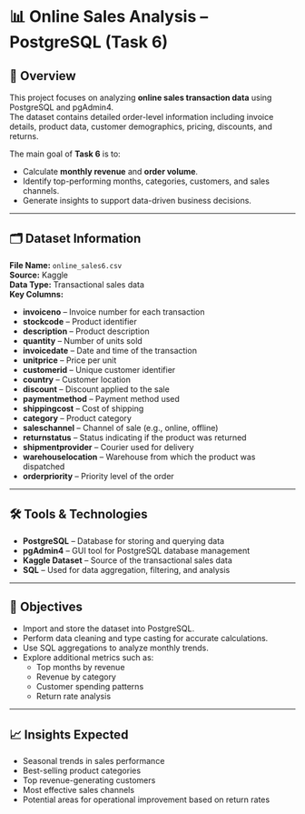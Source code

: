 # 📊 Online Sales Analysis – PostgreSQL (Task 6)

## 📌 Overview
This project focuses on analyzing **online sales transaction data** using PostgreSQL and pgAdmin4.  
The dataset contains detailed order-level information including invoice details, product data, customer demographics, pricing, discounts, and returns.

The main goal of **Task 6** is to:
- Calculate **monthly revenue** and **order volume**.
- Identify top-performing months, categories, customers, and sales channels.
- Generate insights to support data-driven business decisions.

---

## 🗂 Dataset Information
**File Name:** `online_sales6.csv`  
**Source:** Kaggle  
**Data Type:** Transactional sales data  
**Key Columns:**
- **invoiceno** – Invoice number for each transaction
- **stockcode** – Product identifier
- **description** – Product description
- **quantity** – Number of units sold
- **invoicedate** – Date and time of the transaction
- **unitprice** – Price per unit
- **customerid** – Unique customer identifier
- **country** – Customer location
- **discount** – Discount applied to the sale
- **paymentmethod** – Payment method used
- **shippingcost** – Cost of shipping
- **category** – Product category
- **saleschannel** – Channel of sale (e.g., online, offline)
- **returnstatus** – Status indicating if the product was returned
- **shipmentprovider** – Courier used for delivery
- **warehouselocation** – Warehouse from which the product was dispatched
- **orderpriority** – Priority level of the order

---

## 🛠 Tools & Technologies
- **PostgreSQL** – Database for storing and querying data
- **pgAdmin4** – GUI tool for PostgreSQL database management
- **Kaggle Dataset** – Source of the transactional sales data
- **SQL** – Used for data aggregation, filtering, and analysis

---

## 🎯 Objectives
- Import and store the dataset into PostgreSQL.
- Perform data cleaning and type casting for accurate calculations.
- Use SQL aggregations to analyze monthly trends.
- Explore additional metrics such as:
  - Top months by revenue
  - Revenue by category
  - Customer spending patterns
  - Return rate analysis

---

## 📈 Insights Expected
- Seasonal trends in sales performance
- Best-selling product categories
- Top revenue-generating customers
- Most effective sales channels
- Potential areas for operational improvement based on return rates

